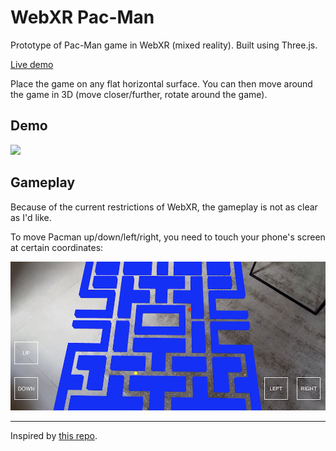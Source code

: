 # WebXR Pac-Man

Prototype of Pac-Man game in WebXR (mixed reality). Built using Three.js.

[Live demo](https://webxr-pacman.netlify.app)

Place the game on any flat horizontal surface. You can then move around the game in 3D (move closer/further, rotate around the game).

## Demo

![](./pacman-demo.gif)

## Gameplay

Because of the current restrictions of WebXR, the gameplay is not as clear as I'd like.

To move Pacman up/down/left/right, you need to touch your phone's screen at certain coordinates:

![](./gameplay.png)

---

Inspired by [this repo](https://github.com/butchler/Pacman-3D).

